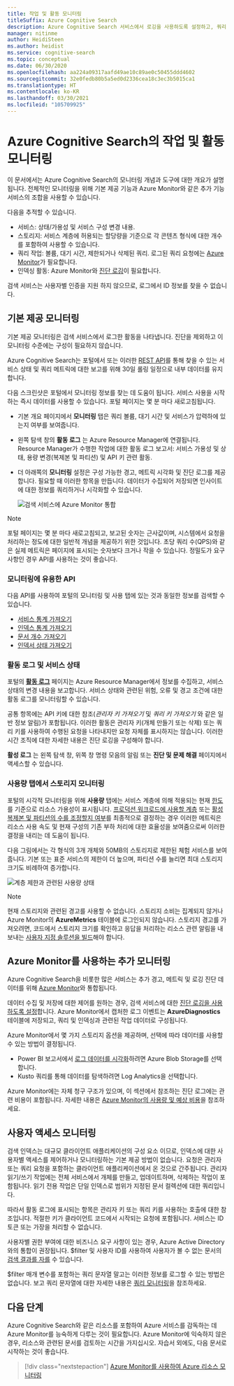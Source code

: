 ```yaml
---
title: 작업 및 활동 모니터링
titleSuffix: Azure Cognitive Search
description: Azure Cognitive Search 서비스에서 로깅을 사용하도록 설정하고, 쿼리 작업 메트릭, 리소스 사용량 및 기타 시스템 데이터를 가져옵니다.
manager: nitinme
author: HeidiSteen
ms.author: heidist
ms.service: cognitive-search
ms.topic: conceptual
ms.date: 06/30/2020
ms.openlocfilehash: aa224a09317aafd49ae10c89ae0c50455ddd4602
ms.sourcegitcommit: 32e0fedb80b5a5ed0d2336cea18c3ec3b5015ca1
ms.translationtype: HT
ms.contentlocale: ko-KR
ms.lasthandoff: 03/30/2021
ms.locfileid: "105709925"
---
```

# <a name="monitor-operations-and-activity-of-azure-cognitive-search"></a>Azure Cognitive Search의 작업 및 활동 모니터링

이 문서에서는 Azure Cognitive Search의 모니터링 개념과 도구에 대한 개요가 설명됩니다. 전체적인 모니터링을 위해 기본 제공 기능과 Azure Monitor와 같은 추가 기능 서비스의 조합을 사용할 수 있습니다.

다음을 추적할 수 있습니다.

* 서비스: 상태/가용성 및 서비스 구성 변경 내용.
* 스토리지: 서비스 계층에 허용되는 할당량을 기준으로 각 콘텐츠 형식에 대한 개수를 포함하여 사용할 수 있습니다.
* 쿼리 작업: 볼륨, 대기 시간, 제한되거나 삭제된 쿼리. 로그된 쿼리 요청에는 [Azure Monitor](#add-azure-monitor)가 필요합니다.
* 인덱싱 활동: Azure Monitor와 [진단 로깅](#add-azure-monitor)이 필요합니다.

검색 서비스는 사용자별 인증을 지원 하지 않으므로, 로그에서 ID 정보를 찾을 수 없습니다.

## <a name="built-in-monitoring"></a>기본 제공 모니터링

기본 제공 모니터링은 검색 서비스에서 로그한 활동을 나타냅니다. 진단을 제외하고 이 모니터링 수준에는 구성이 필요하지 않습니다.

Azure Cognitive Search는 포털에서 또는 이러한 [REST API](#monitoring-apis)를 통해 찾을 수 있는 서비스 상태 및 쿼리 메트릭에 대한 보고를 위해 30일 롤링 일정으로 내부 데이터를 유지합니다.

다음 스크린샷은 포털에서 모니터링 정보를 찾는 데 도움이 됩니다. 서비스 사용을 시작하는 즉시 데이터를 사용할 수 있습니다. 포털 페이지는 몇 분 마다 새로고침됩니다.

* 기본 개요 페이지에서 **모니터링** 탭은 쿼리 볼륨, 대기 시간 및 서비스가 압력하에 있는지 여부를 보여줍니다.
* 왼쪽 탐색 창의 **활동 로그** 는 Azure Resource Manager에 연결됩니다. Resource Manager가 수행한 작업에 대한 활동 로그 보고서: 서비스 가용성 및 상태, 용량 변경(복제본 및 파티션) 및 API 키 관련 활동.
* 더 아래쪽의 **모니터링** 설정은 구성 가능한 경고, 메트릭 시각화 및 진단 로그를 제공합니다. 필요할 때 이러한 항목을 만듭니다. 데이터가 수집되어 저장되면 인사이트에 대한 정보를 쿼리하거나 시각화할 수 있습니다.

  ![검색 서비스에 Azure Monitor 통합](./media/search-monitor-usage/azure-monitor-search.png
 "검색 서비스에 Azure Monitor 통합")

> [!NOTE]
> 포털 페이지는 몇 분 마다 새로고침되고, 보고된 숫자는 근사값이며, 시스템에서 요청을 처리하는 정도에 대한 일반적 개념을 제공하기 위한 것입니다. 초당 쿼리 수(QPS)와 같은 실제 메트릭은 페이지에 표시되는 숫자보다 크거나 작을 수 있습니다. 정밀도가 요구 사항인 경우 API를 사용하는 것이 좋습니다.

<a name="monitoring-apis"> </a>

### <a name="apis-useful-for-monitoring"></a>모니터링에 유용한 API

다음 API를 사용하여 포털의 모니터링 및 사용 탭에 있는 것과 동일한 정보를 검색할 수 있습니다.

* [서비스 통계 가져오기](/rest/api/searchservice/get-service-statistics)
* [인덱스 통계 가져오기](/rest/api/searchservice/get-index-statistics)
* [문서 개수 가져오기](/rest/api/searchservice/count-documents)
* [인덱서 상태 가져오기](/rest/api/searchservice/get-indexer-status)

### <a name="activity-logs-and-service-health"></a>활동 로그 및 서비스 상태

포털의 [**활동 로그**](../azure-monitor/essentials/activity-log.md#view-the-activity-log) 페이지는 Azure Resource Manager에서 정보를 수집하고, 서비스 상태의 변경 내용을 보고합니다. 서비스 상태와 관련된 위험, 오류 및 경고 조건에 대한 활동 로그를 모니터링할 수 있습니다.

공통 항목에는 API 키에 대한 참조(*관리자 키 가져오기* 및 *쿼리 키 가져오기* 와 같은 일반 정보 알림)가 포함됩니다. 이러한 활동은 관리자 키(개체 만들기 또는 삭제) 또는 쿼리 키를 사용하여 수행된 요청을 나타내지만 요청 자체를 표시하지는 않습니다. 이러한 시간 조직에 대한 자세한 내용은 진단 로깅을 구성해야 합니다.

**활성 로그** 는 왼쪽 탐색 창, 위쪽 창 명령 모음의 알림 또는 **진단 및 문제 해결** 페이지에서 액세스할 수 있습니다.

### <a name="monitor-storage-in-the-usage-tab"></a>사용량 탭에서 스토리지 모니터링

포털의 시각적 모니터링을 위해 **사용량** 탭에는 서비스 계층에 의해 적용되는 현재 [한도](search-limits-quotas-capacity.md)를 기준으로 리소스 가용성이 표시됩니다. [프로덕션 워크로드에 사용할 계층](search-sku-tier.md) 또는 [활성 복제본 및 파티션의 수를 조정할지 여부](search-capacity-planning.md)를 최종적으로 결정하는 경우 이러한 메트릭은 리소스 사용 속도 및 현재 구성의 기존 부하 처리에 대한 효율성을 보여줌으로써 이러한 결정을 내리는 데 도움이 됩니다.

다음 그림에서는 각 형식의 3개 개체와 50MB의 스토리지로 제한된 체험 서비스를 보여 줍니다. 기본 또는 표준 서비스의 제한이 더 높으며, 파티션 수를 늘리면 최대 스토리지 크기도 비례하여 증가합니다.

![계층 제한과 관련된 사용량 상태](./media/search-monitor-usage/usage-tab.png
 "계층 제한과 관련된 사용량 상태")

> [!NOTE]
> 현재 스토리지와 관련된 경고를 사용할 수 없습니다. 스토리지 소비는 집계되지 않거나 Azure Monitor의 **AzureMetrics** 테이블에 로그인되지 않습니다. 스토리지 경고를 가져오려면, 코드에서 스토리지 크기를 확인하고 응답을 처리하는 리소스 관련 알림을 내보내는 [사용자 지정 솔루션을 빌드](../azure-monitor/insights/solutions.md)해야 합니다.

<a name="add-azure-monitor"></a>

## <a name="add-on-monitoring-with-azure-monitor"></a>Azure Monitor를 사용하는 추가 모니터링

Azure Cognitive Search을 비롯한 많은 서비스는 추가 경고, 메트릭 및 로깅 진단 데이터를 위해 [Azure Monitor](../azure-monitor/index.yml)와 통합됩니다. 

데이터 수집 및 저장에 대한 제어를 원하는 경우, 검색 서비스에 대한 [진단 로깅을 사용하도록 설정](search-monitor-logs.md)합니다. Azure Monitor에서 캡처한 로그 이벤트는 **AzureDiagnostics** 테이블에 저장되고, 쿼리 및 인덱싱과 관련된 작업 데이터로 구성됩니다.

Azure Monitor에서 몇 가지 스토리지 옵션을 제공하며, 선택에 따라 데이터를 사용할 수 있는 방법이 결정됩니다.

* Power BI 보고서에서 [로그 데이터를 시각화](search-monitor-logs-powerbi.md)하려면 Azure Blob Storage를 선택합니다.
* Kusto 쿼리를 통해 데이터를 탐색하려면 Log Analytics을 선택합니다.

Azure Monitor에는 자체 청구 구조가 있으며, 이 섹션에서 참조하는 진단 로그에는 관련 비용이 포함됩니다. 자세한 내용은 [Azure Monitor의 사용량 및 예상 비용](../azure-monitor//usage-estimated-costs.md)을 참조하세요.

## <a name="monitor-user-access"></a>사용자 액세스 모니터링

검색 인덱스는 대규모 클라이언트 애플리케이션의 구성 요소 이므로, 인덱스에 대한 사용자별 액세스를 제어하거나 모니터링하는 기본 제공 방법이 없습니다. 요청은 관리자 또는 쿼리 요청을 포함하는 클라이언트 애플리케이션에서 온 것으로 간주됩니다. 관리자 읽기/쓰기 작업에는 전체 서비스에서 개체를 만들고, 업데이트하며, 삭제하는 작업이 포함됩니다. 읽기 전용 작업은 단일 인덱스로 범위가 지정된 문서 컬렉션에 대한 쿼리입니다. 

따라서 활동 로그에 표시되는 항목은 관리자 키 또는 쿼리 키를 사용하는 호출에 대한 참조입니다. 적절한 키가 클라이언트 코드에서 시작되는 요청에 포함됩니다. 서비스는 ID 토큰 또는 가장을 처리할 수 없습니다.

사용자별 권한 부여에 대한 비즈니스 요구 사항이 있는 경우, Azure Active Directory와의 통합이 권장됩니다. $filter 및 사용자 ID를 사용하여 사용자가 볼 수 없는 문서의 [검색 결과를 자를](search-security-trimming-for-azure-search-with-aad.md) 수 있습니다. 

$filter 매개 변수를 포함하는 쿼리 문자열 말고는 이러한 정보를 로그할 수 있는 방법은 없습니다. 보고 쿼리 문자열에 대한 자세한 내용은 [쿼리 모니터링](search-monitor-queries.md)을 참조하세요.

## <a name="next-steps"></a>다음 단계

Azure Cognitive Search와 같은 리소스를 포함하여 Azure 서비스를 감독하는 데 Azure Monitor를 능숙하게 다루는 것이 필요합니다. Azure Monitor에 익숙하지 않은 경우, 리소스와 관련된 문서를 검토하는 시간을 가지십시오. 자습서 외에도, 다음 문서로 시작하는 것이 좋습니다.

> [!div class="nextstepaction"]
> [Azure Monitor를 사용하여 Azure 리소스 모니터링](../azure-monitor/essentials/monitor-azure-resource.md)